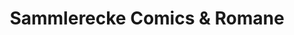 ---
title: "Sammlerecke Comics & Romane"
url: /esslingen/sammlerecke-comics-und-romane/
shop: Zeitungen
---